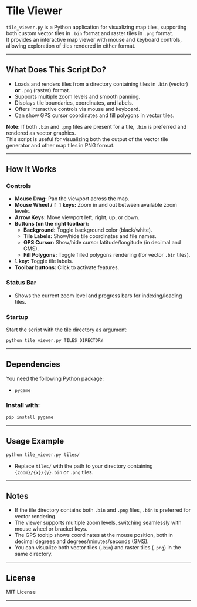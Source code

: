 # Tile Viewer

`tile_viewer.py` is a Python application for visualizing map tiles, supporting both custom vector tiles in `.bin` format and raster tiles in `.png` format.  
It provides an interactive map viewer with mouse and keyboard controls, allowing exploration of tiles rendered in either format.

---

## What Does This Script Do?

- Loads and renders tiles from a directory containing tiles in `.bin` (vector) **or** `.png` (raster) format.
- Supports multiple zoom levels and smooth panning.
- Displays tile boundaries, coordinates, and labels.
- Offers interactive controls via mouse and keyboard.
- Can show GPS cursor coordinates and fill polygons in vector tiles.

**Note:** If both `.bin` and `.png` files are present for a tile, `.bin` is preferred and rendered as vector graphics.  
This script is useful for visualizing both the output of the vector tile generator and other map tiles in PNG format.

---

## How It Works

### Controls

- **Mouse Drag:** Pan the viewport across the map.
- **Mouse Wheel / `[ ]` keys:** Zoom in and out between available zoom levels.
- **Arrow Keys:** Move viewport left, right, up, or down.
- **Buttons (on the right toolbar):**
    - **Background:** Toggle background color (black/white).
    - **Tile Labels:** Show/hide tile coordinates and file names.
    - **GPS Cursor:** Show/hide cursor latitude/longitude (in decimal and GMS).
    - **Fill Polygons:** Toggle filled polygons rendering (for vector `.bin` tiles).
- **`l` key:** Toggle tile labels.
- **Toolbar buttons:** Click to activate features.

### Status Bar

- Shows the current zoom level and progress bars for indexing/loading tiles.

### Startup

Start the script with the tile directory as argument:

```sh
python tile_viewer.py TILES_DIRECTORY
```

---

## Dependencies

You need the following Python package:

- `pygame`

### Install with:

```sh
pip install pygame
```

---

## Usage Example

```sh
python tile_viewer.py tiles/
```

- Replace `tiles/` with the path to your directory containing `{zoom}/{x}/{y}.bin` or `.png` tiles.

---

## Notes

- If the tile directory contains both `.bin` and `.png` files, `.bin` is preferred for vector rendering.
- The viewer supports multiple zoom levels, switching seamlessly with mouse wheel or bracket keys.
- The GPS tooltip shows coordinates at the mouse position, both in decimal degrees and degrees/minutes/seconds (GMS).
- You can visualize both vector tiles (`.bin`) and raster tiles (`.png`) in the same directory.

---

## License

MIT License

---